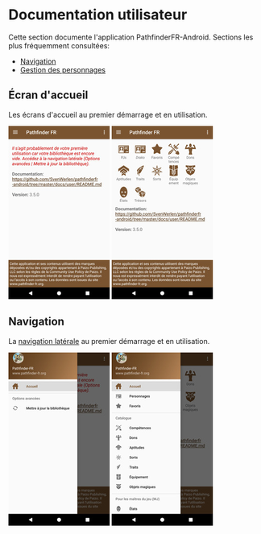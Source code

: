 # Documentation utilisateur

Cette section documente l'application PathfinderFR-Android. 
Sections les plus fréquemment consultées:
* [Navigation](./navigation/README.md)
* [Gestion des personnages](./character/character.md)


## Écran d'accueil

Les écrans d'accueil au premier démarrage et en utilisation.

<a href="../images/welcome-first-time.png"><img src="../images/welcome-first-time_small.jpg" title="Écran d'accueil (premier démarrage)"/></a>
<a href="../images/welcome.png"><img src="../images/welcome_small.jpg" title="Écran d'accueil"/></a>

 ## Navigation

La [navigation latérale](./navigation/README.md) au premier démarrage et en utilisation.

<a href="../images/navigation-first-time.png/"><img src="../images/navigation-first-time_small.jpg" title="Navigation (premier démarrage)"/></a>
<a href="../images/navigation.png"><img src="../images/navigation_small.jpg" title="Écran d'accueil"/></a>

